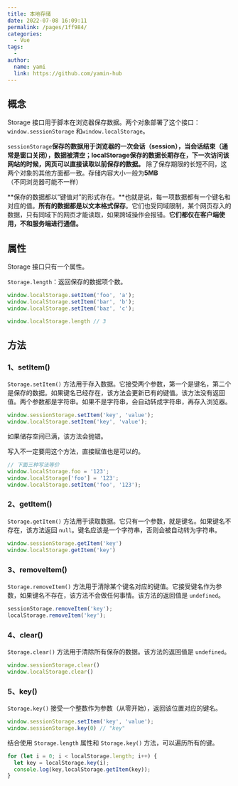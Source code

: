 ```yaml
---
title: 本地存储
date: 2022-07-08 16:09:11
permalink: /pages/1ff984/
categories:
  - Vue
tags:
  - 
author: 
  name: yami
  link: https://github.com/yamin-hub
---
```

## 概念

Storage 接口用于脚本在浏览器保存数据。两个对象部署了这个接口：`window.sessionStorage` 和`window.localStorage`。

`sessionStorage`**保存的数据用于浏览器的一次会话（session），当会话结束（通常是窗口关闭），数据被清空；localStorage保存的数据长期存在，下一次访问该网站的时候，网页可以直接读取以前保存的数据。** 除了保存期限的长短不同，这两个对象的其他方面都一致。存储内容大小一般为**5MB**（不同浏览器可能不一样）

**保存的数据都以“键值对”的形式存在。**也就是说，每一项数据都有一个键名和对应的值。**所有的数据都是以文本格式保存**。它们也受同域限制，某个网页存入的数据，只有同域下的网页才能读取，如果跨域操作会报错。**它们都仅在客户端使用，不和服务端进行通信。**

## 属性

Storage 接口只有一个属性。

`Storage.length`：返回保存的数据项个数。

```js
window.localStorage.setItem('foo', 'a');
window.localStorage.setItem('bar', 'b');
window.localStorage.setItem('baz', 'c');

window.localStorage.length // 3
```

## 方法

### 1、setItem()

`Storage.setItem()` 方法用于存入数据。它接受两个参数，第一个是键名，第二个是保存的数据。如果键名已经存在，该方法会更新已有的键值。该方法没有返回值。两个参数都是字符串。如果不是字符串，会自动转成字符串，再存入浏览器。

```js
window.sessionStorage.setItem('key', 'value');
window.localStorage.setItem('key', 'value');
```

如果储存空间已满，该方法会抛错。

写入不一定要用这个方法，直接赋值也是可以的。

```js
// 下面三种写法等价
window.localStorage.foo = '123';
window.localStorage['foo'] = '123';
window.localStorage.setItem('foo', '123');
```

### 2、getItem()

`Storage.getItem()` 方法用于读取数据。它只有一个参数，就是键名。如果键名不存在，该方法返回 `null`。键名应该是一个字符串，否则会被自动转为字符串。

```js
window.sessionStorage.getItem('key')
window.localStorage.getItem('key')
```

### 3、removeItem()

`Storage.removeItem()` 方法用于清除某个键名对应的键值。它接受键名作为参数，如果键名不存在，该方法不会做任何事情。该方法的返回值是 `undefined`。

```js
sessionStorage.removeItem('key');
localStorage.removeItem('key');
```

### 4、clear()

`Storage.clear()` 方法用于清除所有保存的数据。该方法的返回值是 `undefined`。

```js
window.sessionStorage.clear()
window.localStorage.clear()
```

### 5、key()

`Storage.key()` 接受一个整数作为参数（从零开始），返回该位置对应的键名。

```js
window.sessionStorage.setItem('key', 'value');
window.sessionStorage.key(0) // "key"
```

结合使用 `Storage.length` 属性和 `Storage.key()` 方法，可以遍历所有的键。

```js
for (let i = 0; i < localStorage.length; i++) {
  let key = localStorage.key(i);
  console.log(key,localStorage.getItem(key));
}
```

